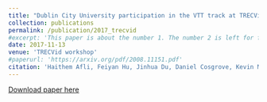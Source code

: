 ```yaml
---
title: "Dublin City University participation in the VTT track at TRECVid 2017"
collection: publications
permalink: /publication/2017_trecvid
#excerpt: 'This paper is about the number 1. The number 2 is left for future work.'
date: 2017-11-13
venue: 'TRECVid workshop'
#paperurl: 'https://arxiv.org/pdf/2008.11151.pdf'
citation: 'Haithem Afli, Feiyan Hu, Jinhua Du, Daniel Cosgrove, Kevin McGuinness, Noel E O&apos;Connor, Eric Arazo Sanchez, Jiang Zhou, Alan F Smeaton. &quot;Dublin City University participation in the VTT track.&quot; <i>TRECVid workshop 2017</i>. '
---
```

<!--- This paper is about the number 1. The number 2 is left for future work.-->
[Download paper here](http://doras.dcu.ie/22155/1/TRECVid2017_DCU%284%29.pdf)

<!--- Recommended citation: Your Name, You. (2009). "Paper Title Number 1." <i>Journal 1</i>. 1(1) .-->
